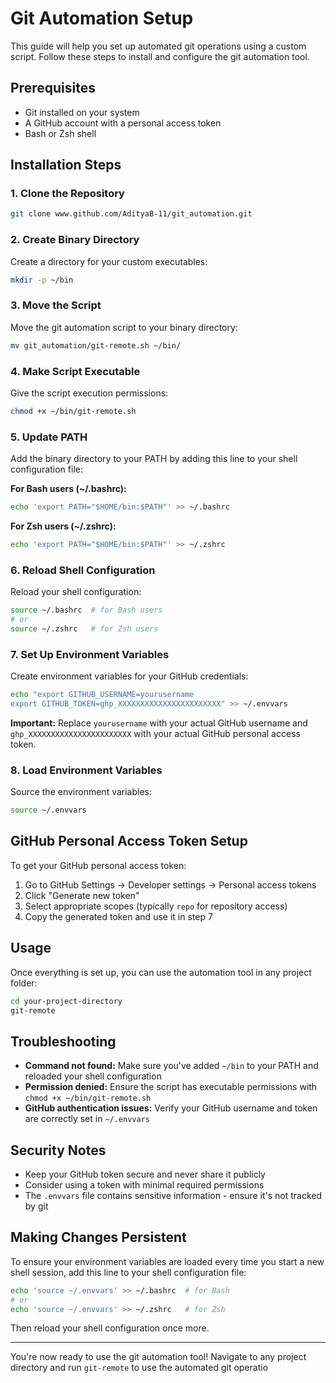 # Git Automation Setup

This guide will help you set up automated git operations using a custom script. Follow these steps to install and configure the git automation tool.

## Prerequisites

- Git installed on your system
- A GitHub account with a personal access token
- Bash or Zsh shell

## Installation Steps

### 1. Clone the Repository

```bash
git clone www.github.com/AdityaB-11/git_automation.git
```

### 2. Create Binary Directory

Create a directory for your custom executables:

```bash
mkdir -p ~/bin
```

### 3. Move the Script

Move the git automation script to your binary directory:

```bash
mv git_automation/git-remote.sh ~/bin/
```

### 4. Make Script Executable

Give the script execution permissions:

```bash
chmod +x ~/bin/git-remote.sh
```

### 5. Update PATH

Add the binary directory to your PATH by adding this line to your shell configuration file:

**For Bash users (~/.bashrc):**
```bash
echo 'export PATH="$HOME/bin:$PATH"' >> ~/.bashrc
```

**For Zsh users (~/.zshrc):**
```bash
echo 'export PATH="$HOME/bin:$PATH"' >> ~/.zshrc
```

### 6. Reload Shell Configuration

Reload your shell configuration:

```bash
source ~/.bashrc  # for Bash users
# or
source ~/.zshrc   # for Zsh users
```

### 7. Set Up Environment Variables

Create environment variables for your GitHub credentials:

```bash
echo "export GITHUB_USERNAME=yourusername
export GITHUB_TOKEN=ghp_XXXXXXXXXXXXXXXXXXXXXXX" >> ~/.envvars
```

**Important:** Replace `yourusername` with your actual GitHub username and `ghp_XXXXXXXXXXXXXXXXXXXXXXX` with your actual GitHub personal access token.

### 8. Load Environment Variables

Source the environment variables:

```bash
source ~/.envvars
```

## GitHub Personal Access Token Setup

To get your GitHub personal access token:

1. Go to GitHub Settings → Developer settings → Personal access tokens
2. Click "Generate new token"
3. Select appropriate scopes (typically `repo` for repository access)
4. Copy the generated token and use it in step 7

## Usage

Once everything is set up, you can use the automation tool in any project folder:

```bash
cd your-project-directory
git-remote
```

## Troubleshooting

- **Command not found:** Make sure you've added `~/bin` to your PATH and reloaded your shell configuration
- **Permission denied:** Ensure the script has executable permissions with `chmod +x ~/bin/git-remote.sh`
- **GitHub authentication issues:** Verify your GitHub username and token are correctly set in `~/.envvars`

## Security Notes

- Keep your GitHub token secure and never share it publicly
- Consider using a token with minimal required permissions
- The `.envvars` file contains sensitive information - ensure it's not tracked by git

## Making Changes Persistent

To ensure your environment variables are loaded every time you start a new shell session, add this line to your shell configuration file:

```bash
echo 'source ~/.envvars' >> ~/.bashrc  # for Bash
# or
echo 'source ~/.envvars' >> ~/.zshrc   # for Zsh
```

Then reload your shell configuration once more.

---

You're now ready to use the git automation tool! Navigate to any project directory and run `git-remote` to use the automated git operatio
